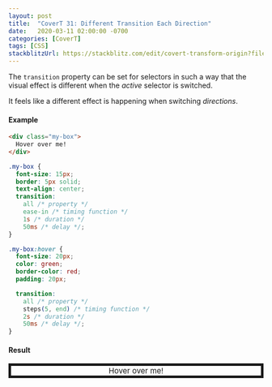 ```yaml
---
layout: post
title:  "CoverT 31: Different Transition Each Direction"
date:   2020-03-11 02:00:00 -0700
categories: [CoverT]
tags: [CSS]
stackblitzUrl: https://stackblitz.com/edit/covert-transform-origin?file=style.css
---
```


The `transition` property can be set for selectors in such a way that the visual effect is different when the _active_ selector is switched.

It feels like a different effect is happening when switching _directions_.

#### Example

```html
<div class="my-box">
  Hover over me!
</div>
```

```css
.my-box {
  font-size: 15px;
  border: 5px solid;
  text-align: center;
  transition: 
    all /* property */
    ease-in /* timing function */
    1s /* duration */
    50ms /* delay */;
}

.my-box:hover {
  font-size: 20px;
  color: green;
  border-color: red;
  padding: 20px;

  transition: 
    all /* property */
    steps(5, end) /* timing function */
    2s /* duration */
    50ms /* delay */;
}
```

#### Result

<style>
.my-box {
  font-size: 15px;
  border: 5px solid;
  text-align: center;
  transition: 
    all /* property */
    ease-in /* timing function */
    1s /* duration */
    50ms /* delay */;
}

.my-box:hover {
  font-size: 20px;
  color: green;
  border-color: red;
  padding: 20px;

  transition: 
    all /* property */
    steps(5, end) /* timing function */
    2s /* duration */
    50ms /* delay */;
}
</style>

<div class="my-box">
  Hover over me!
</div>